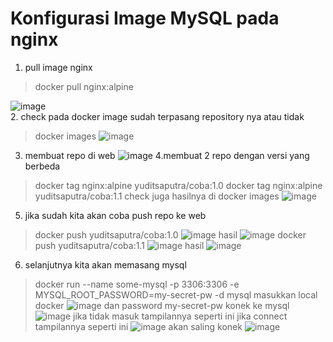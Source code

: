 # Konfigurasi Image MySQL pada nginx
1. pull image nginx
> docker pull nginx:alpine

![image](https://github.com/saputrayudit/tekn-cloud-computing/assets/79730184/07576479-b04f-40f1-96c8-4df257b02d00)
<br>
2. check pada docker image sudah terpasang repository nya atau tidak
> docker images
![image](https://github.com/saputrayudit/tekn-cloud-computing/assets/79730184/3231ff32-e0de-4c15-95b8-3514d135e8e8)
3. membuat repo di web
![image](https://github.com/saputrayudit/tekn-cloud-computing/assets/79730184/2f71d732-cfd1-4773-b9bf-114b4889fbff)
4.membuat 2 repo dengan versi yang berbeda 
> docker tag nginx:alpine yuditsaputra/coba:1.0
> docker tag nginx:alpine yuditsaputra/coba:1.1
check juga hasilnya di
> docker images
![image](https://github.com/saputrayudit/tekn-cloud-computing/assets/79730184/74bf4950-94f7-44b6-b9ae-83b03e172e98)
5. jika sudah kita akan coba push repo ke web
> docker push yuditsaputra/coba:1.0
![image](https://github.com/saputrayudit/tekn-cloud-computing/assets/79730184/6f1da0fd-0eee-41a7-8c14-c80425b78802)
hasil
> ![image](https://github.com/saputrayudit/tekn-cloud-computing/assets/79730184/00fe597c-0c63-454e-ac79-5cbb22dac1ad)
> docker push yuditsaputra/coba:1.1
![image](https://github.com/saputrayudit/tekn-cloud-computing/assets/79730184/4804c927-96b7-4dd9-b8fb-0810050a1bcd)
hasil
![image](https://github.com/saputrayudit/tekn-cloud-computing/assets/79730184/65e3bb05-ee0a-4eea-9797-9c18f53217c6)
6. selanjutnya kita akan memasang mysql
> docker run --name some-mysql -p 3306:3306 -e MYSQL_ROOT_PASSWORD=my-secret-pw -d mysql
masukkan local docker 
![image](https://github.com/saputrayudit/tekn-cloud-computing/assets/79730184/366f4ed8-4303-4f9b-950f-0b334c8f6304)
dan password
> my-secret-pw
konek ke mysql
![image](https://github.com/saputrayudit/tekn-cloud-computing/assets/79730184/fe2ffa80-9f6c-4031-a9e4-41fc517cc35c)
jika tidak masuk tampilannya seperti ini
jika connect tampilannya seperti ini
![image](https://github.com/saputrayudit/tekn-cloud-computing/assets/79730184/41b51b3f-bb6e-4db6-bab6-5243159ebb76)
akan saling konek
![image](https://github.com/saputrayudit/tekn-cloud-computing/assets/79730184/cef24dae-c822-40cf-ad7d-637f6f726a21)



